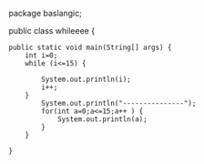 package baslangic;

public class whileeee {

	public static void main(String[] args) {
		int i=0;
		while (i<=15) {
			
			System.out.println(i);
			i++;
		}
			System.out.println("---------------");
			for(int a=0;a<=15;a++ ) {
				System.out.println(a);
			}
		}

	}
